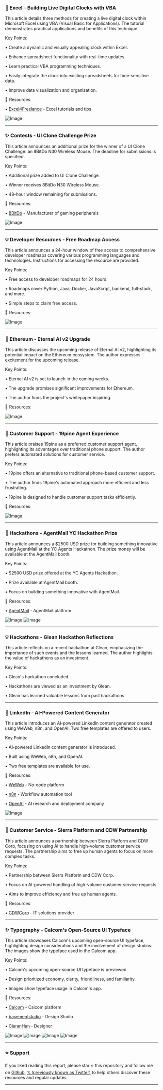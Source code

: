 ### 🚀 Excel - Building Live Digital Clocks with VBA

This article details three methods for creating a live digital clock within Microsoft Excel using VBA (Visual Basic for Applications).  The tutorial demonstrates practical applications and benefits of this technique.

Key Points:

• Create a dynamic and visually appealing clock within Excel.


• Enhance spreadsheet functionality with real-time updates.


• Learn practical VBA programming techniques.


• Easily integrate the clock into existing spreadsheets for time-sensitive data.


• Improve data visualization and organization.



🔗 Resources:

• [Excel4Freelance](https://x.com/Excel4Freelance) - Excel tutorials and tips


![Image](https://pbs.twimg.com/media/GzC4UFca4AAh05U?format=jpg&name=small)


---
### ✨ Contests - UI Clone Challenge Prize

This article announces an additional prize for the winner of a UI Clone Challenge: an 8BitDo N30 Wireless Mouse.  The deadline for submissions is specified.

Key Points:

•  Additional prize added to UI Clone Challenge.


• Winner receives 8BitDo N30 Wireless Mouse.


• 48-hour window remaining for submissions.



🔗 Resources:

• [8BitDo](https://x.com/8BitDo) -  Manufacturer of gaming peripherals


![Image](https://pbs.twimg.com/amplify_video_thumb/1958544653088870400/img/urHxSa-j_Ei0yP7O.jpg)


---
### 💡 Developer Resources - Free Roadmap Access

This article announces a 24-hour window of free access to comprehensive developer roadmaps covering various programming languages and technologies.  Instructions for accessing the resource are provided.

Key Points:

• Free access to developer roadmaps for 24 hours.


• Roadmaps cover Python, Java, Docker, JavaScript, backend, full-stack, and more.


• Simple steps to claim free access.



🔗 Resources:

![Image](https://pbs.twimg.com/media/GzAszHGaYAArejN?format=png&name=small)


---
### 🤖 Ethereum - Eternal AI v2 Upgrade

This article discusses the upcoming release of Eternal AI v2, highlighting its potential impact on the Ethereum ecosystem.  The author expresses excitement for the upcoming release.

Key Points:

•  Eternal AI v2 is set to launch in the coming weeks.


• The upgrade promises significant improvements for Ethereum.


•  The author finds the project's whitepaper inspiring.



🔗 Resources:

![Image](https://pbs.twimg.com/media/GcPq_m8asAAZNN6?format=png&name=small)


---
### 🤖 Customer Support - 19pine Agent Experience

This article praises 19pine as a preferred customer support agent, highlighting its advantages over traditional phone support.  The author prefers automated solutions for customer service.

Key Points:

•  19pine offers an alternative to traditional phone-based customer support.


• The author finds 19pine's automated approach more efficient and less frustrating.


•  19pine is designed to handle customer support tasks efficiently.



🔗 Resources:

![Image](https://pbs.twimg.com/media/Gy-BK1FboAIe5Xa?format=jpg&name=small)


---
### 🚀 Hackathons - AgentMail YC Hackathon Prize

This article announces a $2500 USD prize for building something innovative using AgentMail at the YC Agents Hackathon.  The prize money will be available at the AgentMail booth.

Key Points:

• $2500 USD prize offered at the YC Agents Hackathon.


• Prize available at AgentMail booth.


•  Focus on building something innovative with AgentMail.



🔗 Resources:

• [AgentMail](https://x.com/agentmail_to) -  AgentMail platform


![Image](https://pbs.twimg.com/media/Gy_n5SCboAIlvAe?format=jpg&name=small)
![Image](https://pbs.twimg.com/media/GyyNY2BbMAAKQnK?format=jpg&name=240x240)


---
### 💡 Hackathons - Glean Hackathon Reflections

This article reflects on a recent hackathon at Glean, emphasizing the importance of such events and the lessons learned.  The author highlights the value of hackathons as an investment.

Key Points:

• Glean's hackathon concluded.


• Hackathons are viewed as an investment by Glean.


•  Glean has learned valuable lessons from past hackathons.



---
### 🚀 LinkedIn - AI-Powered Content Generator

This article introduces an AI-powered LinkedIn content generator created using WeWeb, n8n, and OpenAI.  Two free templates are offered to users.

Key Points:

• AI-powered LinkedIn content generator is introduced.


• Built using WeWeb, n8n, and OpenAI.


•  Two free templates are available for use.



🔗 Resources:

• [WeWeb](https://x.com/weweb_io) - No-code platform


• [n8n](https://x.com/n8n_io) - Workflow automation tool


• [OpenAI](https://x.com/OpenAI) - AI research and deployment company


![Image](https://pbs.twimg.com/amplify_video_thumb/1958965629265883136/img/vAGGDRVyI2cA-F_o.jpg)


---
### 🤖 Customer Service - Sierra Platform and CDW Partnership

This article announces a partnership between Sierra Platform and CDW Corp, focusing on using AI to handle high-volume customer service requests.  The partnership aims to free up human agents to focus on more complex tasks.

Key Points:

• Partnership between Sierra Platform and CDW Corp.


• Focus on AI-powered handling of high-volume customer service requests.


• Aims to improve efficiency and free up human agents.



🔗 Resources:

• [CDWCorp](https://x.com/CDWCorp) - IT solutions provider


---
### ✨ Typography - Calcom's Open-Source UI Typeface

This article showcases Calcom's upcoming open-source UI typeface, highlighting design considerations and the involvement of design studios.  The images show the typeface used in the Calcom app.


Key Points:

•  Calcom's upcoming open-source UI typeface is previewed.


• Design prioritized economy, clarity, friendliness, and familiarity.


•  Images show typeface usage in Calcom's app.



🔗 Resources:

• [Calcom](https://x.com/calcom) - Calcom platform


• [basementstudio](https://x.com/basementstudio) - Design Studio


• [CiaranHan](https://x.com/CiaranHan) - Designer


![Image](https://pbs.twimg.com/media/Gy5xngJXsAAJ9ai?format=png&name=360x360)
![Image](https://pbs.twimg.com/media/Gy5xngJW8AE5LEV?format=png&name=360x360)
![Image](https://pbs.twimg.com/media/Gy5xngKWsAAMie8?format=jpg&name=360x360)
![Image](https://pbs.twimg.com/media/Gy5xngEXMAAQKvk?format=jpg&name=360x360)


---

### ⭐️ Support

If you liked reading this report, please star ⭐️ this repository and follow me on [Github](https://github.com/Drix10), [𝕏 (previously known as Twitter)](https://x.com/DRIX_10_) to help others discover these resources and regular updates.

---